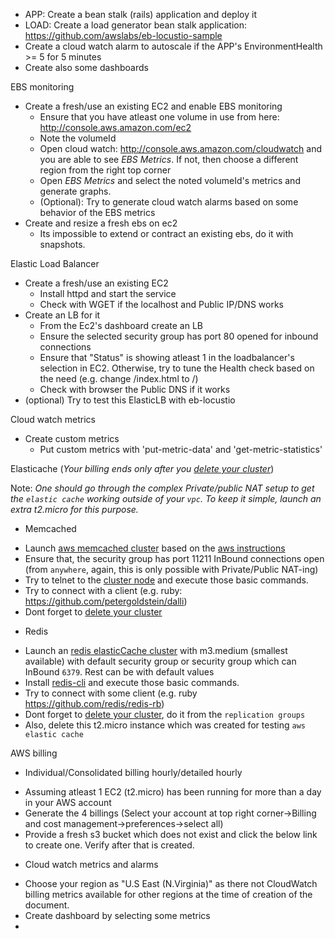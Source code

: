 * APP: Create a bean stalk (rails) application and deploy it
* LOAD: Create a load generator bean stalk application: https://github.com/awslabs/eb-locustio-sample
* Create a cloud watch alarm to autoscale if the APP's EnvironmentHealth >= 5 for 5 minutes
* Create also some dashboards

EBS monitoring
* Create a fresh/use an existing EC2 and enable EBS monitoring
  - Ensure that you have atleast one volume in use from here: http://console.aws.amazon.com/ec2
  - Note the volumeId 
  - Open cloud watch: http://console.aws.amazon.com/cloudwatch and you are able to see _EBS Metrics_. If not, then choose a different region from the right top corner
  - Open _EBS Metrics_ and select the noted volumeId's metrics and generate graphs.
  - (Optional): Try to generate cloud watch alarms based on some behavior of the EBS metrics
* Create and resize a fresh ebs on ec2
  - Its impossible to extend or contract an existing ebs, do it with snapshots.

Elastic Load Balancer
* Create a fresh/use an existing EC2
  - Install httpd and start the service
  - Check with WGET if the localhost and Public IP/DNS works
* Create an LB for it
  - From the Ec2's dashboard create an LB
  - Ensure the selected security group has port 80 opened for inbound connections
  - Ensure that "Status" is showing atleast 1 in the loadbalancer's selection in EC2.
    Otherwise, try to tune the Health check based on the need (e.g. change /index.html to /)
  - Check with browser the Public DNS if it works  
* (optional) Try to test this ElasticLB with eb-locustio

Cloud watch metrics
* Create custom metrics
  - Put custom metrics with 'put-metric-data' and 'get-metric-statistics'
  
Elasticache (*Your billing ends only after you [delete your cluster](http://docs.aws.amazon.com/AmazonElastiCache/latest/UserGuide/GettingStarted.DeleteCacheCluster.html)*)

Note: _One should go through the complex Private/public NAT setup to get the `elastic cache` working outside of your `vpc`. To keep it simple, launch an extra t2.micro for this purpose._
* Memcached
 - Launch [aws memcached cluster](https://console.aws.amazon.com/elasticache/) based on the [aws instructions](http://docs.aws.amazon.com/AmazonElastiCache/latest/UserGuide/GettingStarted.CreateCluster.html)
 - Ensure that, the security group has port 11211 InBound connections open (from `anywhere`, again, this is only possible with Private/Public NAT-ing)
 - Try to telnet to the [cluster node](http://docs.aws.amazon.com/AmazonElastiCache/latest/UserGuide/GettingStarted.ConnectToCacheNode.html) and execute those basic commands.
 - Try to connect with a client (e.g. ruby: https://github.com/petergoldstein/dalli)
 - Dont forget to [delete your cluster](http://docs.aws.amazon.com/AmazonElastiCache/latest/UserGuide/GettingStarted.DeleteCacheCluster.html)
* Redis
 - Launch an [redis elasticCache cluster](http://docs.aws.amazon.com/AmazonElastiCache/latest/UserGuide/GettingStarted.CreateCluster.html) with m3.medium (smallest available) with default security group or security group which can InBound `6379`. Rest can be with default values
 - Install [redis-cli](http://docs.aws.amazon.com/AmazonElastiCache/latest/UserGuide/GettingStarted.ConnectToCacheNode.html#GettingStarted.ConnectToCacheNode.Redis) and execute those basic commands.
 - Try to connect with some client (e.g. ruby https://github.com/redis/redis-rb)
 - Dont forget to [delete your cluster](http://docs.aws.amazon.com/AmazonElastiCache/latest/UserGuide/GettingStarted.DeleteCacheCluster.html), do it from the `replication groups`
 - Also, delete this t2.micro instance which was created for testing `aws elastic cache`

AWS billing
* Individual/Consolidated billing hourly/detailed hourly
 - Assuming atleast 1 EC2 (t2.micro) has been running for more than a day in your AWS account
 - Generate the 4 billings (Select your account at top right corner->Billing and cost management->preferences->select all)
 - Provide a fresh s3 bucket which does not exist and click the below link to create one. Verify after that is created.
* Cloud watch metrics and alarms
 - Choose your region as "U.S East (N.Virginia)" as there not CloudWatch billing metrics available for other regions at the time of creation of the document.
 - Create dashboard by selecting some metrics
 - 
